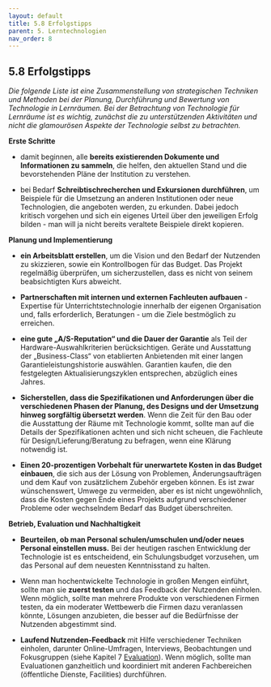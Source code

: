```yaml
---
layout: default
title: 5.8 Erfolgstipps
parent: 5. Lerntechnologien
nav_order: 8
---
```


## 5.8 Erfolgstipps

*Die folgende Liste ist eine Zusammenstellung von strategischen
Techniken und Methoden bei der Planung, Durchführung und Bewertung von
Technologie in Lernräumen. Bei der Betrachtung von Technologie für
Lernräume ist es wichtig, zunächst die zu unterstützenden Aktivitäten
und nicht die glamourösen Aspekte der Technologie selbst zu betrachten.*

**Erste Schritte**

-   damit beginnen, alle **bereits existierenden Dokumente und Informationen zu sammeln**, die helfen, den aktuellen Stand und die bevorstehenden Pläne der Institution zu verstehen.

-   bei Bedarf **Schreibtischrecherchen und Exkursionen durchführen**,
    um Beispiele für die Umsetzung an anderen Institutionen oder neue
    Technologien, die angeboten werden, zu erkunden. Dabei jedoch kritisch
    vorgehen und sich ein eigenes Urteil über den jeweiligen Erfolg
    bilden - man will ja nicht bereits veraltete Beispiele direkt
    kopieren.

**Planung und Implementierung**

-   **ein Arbeitsblatt erstellen**, um die Vision und den Bedarf der
    Nutzenden zu skizzieren, sowie ein Kontrollbogen für das Budget. Das
    Projekt regelmäßig überprüfen, um sicherzustellen, dass es nicht von
    seinem beabsichtigten Kurs abweicht.

-   **Partnerschaften mit internen und externen Fachleuten aufbauen** - Expertise für Unterrichtstechnologie innerhalb der     eigenen Organisation und, falls erforderlich, Beratungen - um die
    Ziele bestmöglich zu erreichen.

-   **eine gute „A/S-Reputation“ und die Dauer der Garantie** als Teil
    der Hardware-Auswahlkriterien berücksichtigen. Geräte und
    Ausstattung der „Business-Class“ von etablierten Anbietenden mit einer
    langen Garantieleistungshistorie auswählen. Garantien kaufen, die
    den festgelegten Aktualisierungszyklen entsprechen, abzüglich eines
    Jahres.

-   **Sicherstellen, dass die Spezifikationen und Anforderungen über die
    verschiedenen Phasen der Planung, des Designs und der Umsetzung
    hinweg sorgfältig übersetzt werden**. Wenn die Zeit für den Bau oder
    die Ausstattung der Räume mit Technologie kommt, sollte man auf die
    Details der Spezifikationen achten und sich nicht scheuen, die Fachleute für
    Design/Lieferung/Beratung zu befragen, wenn eine Klärung
    notwendig ist.

-   **Einen 20-prozentigen Vorbehalt für unerwartete Kosten in das
    Budget einbauen**, die sich aus der Lösung von Problemen,
    Änderungsaufträgen und dem Kauf von zusätzlichem Zubehör ergeben
    können. Es ist zwar wünschenswert, Umwege zu vermeiden, aber es ist
    nicht ungewöhnlich, dass die Kosten gegen Ende eines Projekts
    aufgrund verschiedener Probleme oder wechselndem Bedarf das Budget
    überschreiten.

**Betrieb, Evaluation und Nachhaltigkeit**

-   **Beurteilen, ob man Personal schulen/umschulen und/oder neues Personal
    einstellen muss.** Bei der heutigen raschen Entwicklung
    der Technologie ist es entscheidend, ein Schulungsbudget vorzusehen,
    um das Personal auf dem neuesten Kenntnisstand zu halten.

-   Wenn man hochentwickelte Technologie in großen Mengen einführt,
    sollte man sie **zuerst testen** und das Feedback der Nutzenden
    einholen. Wenn möglich, sollte man mehrere Produkte von
    verschiedenen Firmen testen, da ein moderater Wettbewerb die
    Firmen dazu veranlassen könnte, Lösungen anzubieten, die besser
    auf die Bedürfnisse der Nutzenden abgestimmt sind.

-   **Laufend Nutzenden-Feedback** mit Hilfe verschiedener Techniken
    einholen, darunter Online-Umfragen, Interviews, Beobachtungen und
    Fokusgruppen (siehe Kapitel 7 [Evaluation](../07_Evaluation/00_Evaluation.md)). Wenn
    möglich, sollte man Evaluationen ganzheitlich und koordiniert mit
    anderen Fachbereichen (öffentliche Dienste, Facilities) durchführen.
